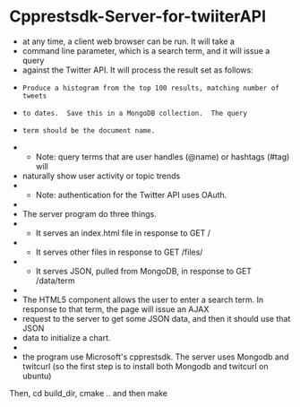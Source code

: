 # Cpprestsdk-Server-for-twiiterAPI
* at any time, a client web browser can be run.  It will take a
 * command line parameter, which is a search term, and it will issue a query
 * against the Twitter API.  It will process the result set as follows:
 *     Produce a histogram from the top 100 results, matching number of tweets
 *     to dates.  Save this in a MongoDB collection.  The query
 *     term should be the document name.
 * - Note: query terms that are user handles (@name) or hashtags (#tag) will
 *   naturally show user activity or topic trends
 * - Note: authentication for the Twitter API uses OAuth.
 *
 * The server program do three things.
 *   - It serves an index.html file in response to GET /
 *   - It serves other files in response to GET /files/<filename>
 *   - It serves JSON, pulled from MongoDB, in response to GET /data/term
 *
 * The HTML5 component allows the user to enter a search term.  In response to that term, the page will issue an AJAX
 * request to the server to get some JSON data, and then it should use that JSON
 * data to initialize a chart. 
 *
 * the program use Microsoft's cpprestsdk. 
 The server uses Mongodb and twitcurl (so the first step is to install both Mongodb and twitcurl on ubuntu)
 
 Then, cd build_dir, cmake .. and then make 
